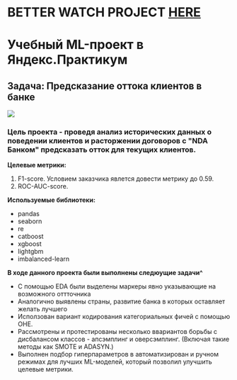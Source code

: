 # BETTER WATCH PROJECT [HERE](https://nbviewer.jupyter.org/github/ooohmygosha/DS_Projects_by_DurnikovG/blob/main/Bank_Churn_Prediction/churn_prediction_ml.ipynb)

# Учебный ML-проект в Яндекс.Практикум
## Задача: Предсказание оттока клиентов в банке
![](https://qph.fs.quoracdn.net/main-qimg-b8460dc077583bcfbab2bf3ea09df525.webp)

### Цель проекта - проведя анализ исторических данных о поведении клиентов и расторжении договоров с "NDA Банком" предсказать отток для текущих клиентов.

**Целевые метрики:**
1. F1-sсore. Условием заказчика явлется довести метрику до 0.59.
1. ROC-AUC-score.

**Используемые библиотеки:**
* pandas
* seaborn
* re
* catboost
* xgboost
* lightgbm 
* imbalanced-learn

**В ходе данного проекта были выполнены следюущие задачи^**
* С помощью EDA были выделены маркеры явно указывающие на возможного оттточника
* Аналогично выявлены страны, развитие банка в которых оставляет желать лучшего
* Исползован вариант кодирования категориальных фичей с помощью ОНЕ.
* Рассмотрены и протестированы несколько ввариантов борьбы с дисбалансом классов - апсэмплинг и оверсэмплинг. 
(Включая такие методы как SMOTE и ADASYN.)
* Выполнен подбор гиперпараметров в автоматизирован и ручном режимах для лучших ML-моделей, который позволил улучшить целевые метрики.


